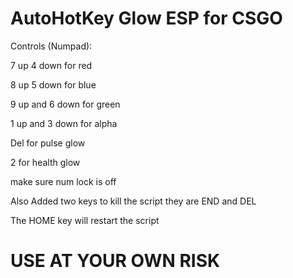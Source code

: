 # AutoHotKey Glow ESP for CSGO


Controls (Numpad):

7 up 4 down for red

8 up 5 down for blue

9 up and 6 down for green

1 up and 3 down for alpha

Del for pulse glow

2 for health glow

make sure num lock is off

Also Added two keys to kill the script they are END and DEL

The HOME key will restart the script



# USE AT YOUR OWN RISK

